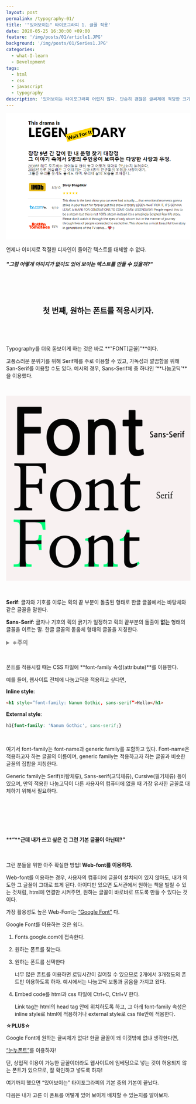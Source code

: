 ```yaml
---
layout: post
permalink: /typography-01/
title: '"있어보이는" 타이포그라피 1. 글꼴 적용'
date: 2020-05-25 16:30:00 +09:00
feature: '/img/posts/01/article1.JPG'
background: '/img/posts/01/Series1.JPG'
categories:
  - what-I-learn
  - Development
tags:
  - html
  - css
  - javascript
  - typography
description: '있어보이는 타이포그라피 어렵지 않다. 단순히 괜찮은 글씨체에 적당한 크기를 가진 글씨들을 알맞게 배치하면 완성할 수 있다. 밥아저씨보다는 더 자세히 설명해보자면, 먼저 어떻게 내 html에 원하는 글꼴을 적용하는지 알아보자.'
---
```


![example of typography](/img/posts/01/article1-1.png)

언제나 이미지로 적절한 디자인이 들어간 텍스트를 대체할 수 없다.

##### "그럼 어떻게 이미지가 없이도 **있어 보이는 텍스트**를 만들 수 있을까?"

​     

​      



## <center>첫 번째, 원하는 폰트를 적용시키자.</center>

​     

​    

Typography를 더욱 돋보이게 하는 것은 바로 **"FONT[글꼴]"**이다.

고풍스러운 분위기를 위해 Serif체를 주로 이용할 수 있고, 가독성과 깔끔함을 위해 San-Serif를 이용할 수도 있다. 예시의 경우, Sans-Serif체 중 하나인 ‘**나눔고딕’**을 이용했다.

​    

![the explanation of serif and sans-serif](/img/posts/01/fontex.png)

​     

<span style="background-color:gray">

**Serif**: 글자와 기호를 이루는 획의 끝 부분이 돌출된 형태로 한글 글꼴에서는 바탕체와 같은 글꼴을 말한다.

**Sans-Serif**: 글자나 기호의 획의 굵기가 일정하고 획의 끝부분의 돌출이 **없는** 형태의 글꼴을 이르는 말. 한글 글꼴의 돋움체 형태의 글꼴을 지칭한다.</span>

<details style="font-size:1rem; color:gray">
    <summary style="font-weight:bold">※주의</summary>
    폰트에는 오직 개인적인 사용만 가능한 폰트가 있고 상업적 이용이 가능한 폰트가 있다. 블로그나SNS는 공개된 공간이고 상업적으로 연결될 여지가 많으므로 “꼭 상업적 이용이 가능한” 폰트를 이용하도록 하자.</details>

​     

폰트를 적용시킬 때는 CSS 파일에 **font-family 속성(attribute)**를 이용한다.

예를 들어, 웹사이트 전체에 나눔고딕을 적용하고 싶다면,

__Inline style__: 

```html
<h1 style=”font-family: Nanum Gothic, sans-serif”>Hello</h1>
```

__External style__: 

```css
h1{font-family: 'Nanum Gothic', sans-serif;}
```

​      

여기서 font-family는 font-name과 generic family를 포함하고 있다. Font-name은 적용하고자 하는 글꼴의 이름이며, generic family는 적용하고자 하는 글꼴과 비슷한 글꼴의 집합을 지칭한다.

Generic family는 Serif(바탕체류), Sans-serif(고딕체류), Cursive(필기체류) 등이 있으며, 만약 적용한 나눔고딕이 다른 사용자의 컴퓨터에 없을 때 가장 유사한 글꼴로 대체하기 위해서 필요하다.

​     

​     

​     

#### **“****근데 내가 쓰고 싶은 건 그런 기본 글꼴이 아닌데?”**

​     

그런 분들을 위한 아주 확실한 방법! **Web-font를 이용하자.**



Web-font를 이용하는 경우, 사용자의 컴퓨터에 글꼴이 설치되어 있지 않아도, 내가 의도한 그 글꼴이 그대로 뜨게 된다. 아이디만 있으면 도서관에서 원하는 책을 빌릴 수 있는 것처럼, html에 연결만 시켜주면, 원하는 글꼴이 바로바로 뜨도록 만들 수 있다는 것이다.

가장 활용성도 높은 Web-Font는 <span style="color:">[“Google Font”](https://fonts.google.com/) 다.



Google Font를 이용하는 것은 쉽다.

1. Fonts.google.com에 접속한다.

2. 원하는 폰트를 찾는다.

3. 원하는 폰트를 선택한다

   너무 많은 폰트를 이용하면 로딩시간이 길어질 수 있으므로 2개에서 3개정도의 폰트만 이용하도록 하자. 예시에서는 나눔고딕 보통과 굵음을 가지고 왔다.

4. Embed code를 html과 css 파일에 Ctrl+C, Ctrl+V 한다.

   Link tag는 html의 head tag 안에 위치하도록 하고, 그 아래 font-family 속성은 inline style로 html에 적용하거나 external style로 css file안에 적용한다.



**☆PLUS☆**

Google Font에 원하는 글씨체가 없다! 한글 글꼴이 왜 이것밖에 없냐 생각한다면,

[“눈누폰트”](http://noonnu.cc/)를 이용하자!

단, 상업적 이용이 가능한 글꼴이더라도 웹사이트에 임베딩으로 넣는 것이 허용되지 않는 폰트가 있으므로, 잘 확인하고 넣도록 하자!



여기까지 했으면 “있어보이는” 타이포그라피의 기본 중의 기본이 끝났다.

다음은 내가 고른 이 폰트를 어떻게 있어 보이게 배치할 수 있는지를 알아보자.
